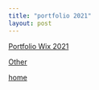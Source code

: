 ```yaml
---
title: "portfolio 2021"
layout: post
---
```


[Portfolio Wix 2021](https://lukekeatinglk03.wixsite.com/website)

<a href="/_posts/other.md">Other</a>


<a href="/index.html">home</a>
